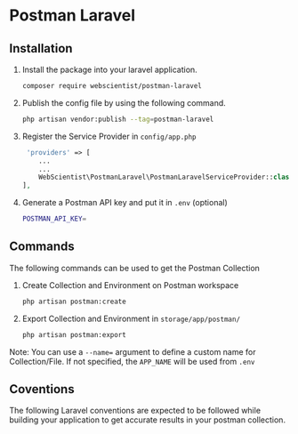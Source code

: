 # Postman Laravel

## Installation

1. Install the package into your laravel application.

    ```bash
    composer require webscientist/postman-laravel
    ```

2. Publish the config file by using the following command.

    ```bash
    php artisan vendor:publish --tag=postman-laravel
    ```

3. Register the Service Provider in `config/app.php`

    ```php
     'providers' => [
        ...
        ...
        WebScientist\PostmanLaravel\PostmanLaravelServiceProvider::class,
    ],
    ```

4. Generate a Postman API key and put it in `.env` (optional)

    ```bash
    POSTMAN_API_KEY=
    ```

## Commands

The following commands can be used to get the Postman Collection

1. Create Collection and Environment on Postman workspace

    ```bash
    php artisan postman:create
    ```

2. Export Collection and Environment in `storage/app/postman/`

    ```bash
    php artisan postman:export
    ```

Note: You can use a `--name=` argument to define a custom name for Collection/File. If not specified, the `APP_NAME` will be used from `.env`

## Coventions

The following Laravel conventions are expected to be followed while building your application to get accurate results in your postman collection.
